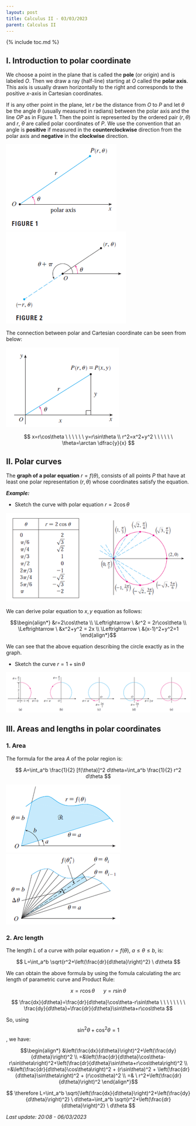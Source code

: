 ```yaml
---
layout: post
title: Calculus II - 03/03/2023
parent: Calculus II
---
```


{% include toc.md %}

## I. Introduction to polar coordinate

We choose a point in the plane that is called the **pole** (or origin) and is labeled $O$. Then we draw a ray (half-line) starting at $O$ called the **polar axis**. This axis is usually drawn horizontally to the right and corresponds to the positive $x$-axis in Cartesian coordinates.

If is any other point in the plane, let $r$ be the distance from $O$ to $P$ and let $\theta$ be the angle $\theta$ (usually measured in radians) between the polar axis and the line $OP$ as in Figure 1. Then the point is represented by the ordered pair $(r,\theta)$ and $r$, $\theta$ are called polar coordinates of $P$. We use the convention that an angle is **positive** if measured in the **counterclockwise** direction from the polar axis and **negative** in the **clockwise** direction.

![](fig1.png)
![](fig2.png)

The connection between polar and Cartesian coordinate can be seen from below:

![](fig3.png)

$$
x=r\cos\theta \ \ \ \ \ \ y=r\sin\theta \\
r^2=x^2+y^2 \ \ \ \ \ \ \theta=\arctan \dfrac{y}{x}
$$

## II. Polar curves

The **graph of a polar equation** $r=f(\theta)$, consists of all points $P$ that have at least one polar representation $(r,\theta)$ whose coordinates satisfy the equation.

**_Example:_** 

* Sketch the curve with polar equation $r=2 \cos\theta$

![](fig4.png)

We can derive polar equation to $x,y$ equation as follows:

$$\begin{align*}
&r=2\cos\theta \\
\Leftrightarrow \ &r^2 = 2r\cos\theta \\
\Leftrightarrow \ &x^2+y^2 = 2x \\
\Leftrightarrow \ &(x-1)^2+y^2=1
\end{align*}$$

We can see that the above equation describing the circle exactly as in the graph.

* Sketch the curve $r=1+\sin\theta$

![](fig5.png)

## III. Areas and lengths in polar coordinates

### 1. Area

The formula for the area $A$ of the polar region is:

$$
A=\int_a^b \frac{1}{2} [f(\theta)]^2 d\theta=\int_a^b \frac{1}{2} r^2 d\theta
$$

![](fig6.png)
![](fig7.png)

### 2. Arc length

The length $L$ of a curve with polar equation $r=f(\theta)$, $a \leq \theta \leq b$, is:

$$
L=\int_a^b \sqrt{r^2+\left(\frac{dr}{d\theta}\right)^2} \ d\theta
$$

We can obtain the above formula by using the fomula calculating the arc length of parametric curve and Product Rule:

$$
x=r\cos\theta \ \ \ \ \ \ y=r\sin\theta
$$

$$
\frac{dx}{d\theta}=\frac{dr}{d\theta}\cos\theta-r\sin\theta \ \ \ \ \ \ \ \ \frac{dy}{d\theta}=\frac{dr}{d\theta}\sin\theta+r\cos\theta
$$

So, using $$\sin^2\theta+\cos^2\theta=1$$, we have:

$$\begin{align*}
&\left(\frac{dx}{d\theta}\right)^2+\left(\frac{dy}{d\theta}\right)^2 \\
=&\left(\frac{dr}{d\theta}\cos\theta-r\sin\theta\right)^2+\left(\frac{dr}{d\theta}\sin\theta+r\cos\theta\right)^2 \\
=&\left(\frac{dr}{d\theta}\cos\theta\right)^2 + (r\sin\theta)^2 + \left(\frac{dr}{d\theta}\sin\theta\right)^2 + (r\cos\theta)^2 \\
=& \ r^2+\left(\frac{dr}{d\theta}\right)^2
\end{align*}$$

$$
\therefore L=\int_a^b \sqrt{\left(\frac{dx}{d\theta}\right)^2+\left(\frac{dy}{d\theta}\right)^2} \ d\theta=\int_a^b \sqrt{r^2+\left(\frac{dr}{d\theta}\right)^2} \ d\theta
$$

_Last update: 20:08 - 06/03/2023_